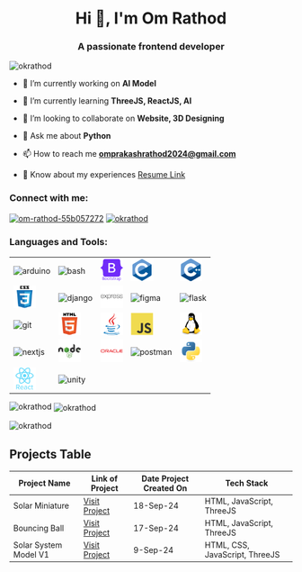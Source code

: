<h1 align="center">Hi 👋, I'm Om Rathod</h1>
<h3 align="center">A passionate frontend developer</h3>

<p align="left"> <img src="https://komarev.com/ghpvc/?username=okrathod&label=Profile%20views&color=0e75b6&style=flat" alt="okrathod" /> </p>

- 🔭 I’m currently working on **AI Model**

- 🌱 I’m currently learning **ThreeJS, ReactJS, AI**

- 👯 I’m looking to collaborate on **Website, 3D Designing**

- 💬 Ask me about **Python**

- 📫 How to reach me **omprakashrathod2024@gmail.com**

- 📄 Know about my experiences [Resume Link](https://drive.google.com/file/d/19iq3pB_0mn_6HK8Fh5yrRJ-5HWCKiMIr/view?usp=drive_link)

<h3 align="left">Connect with me:</h3>
<p align="left">
<a href="https://linkedin.com/in/om-rathod-55b057272" target="blank"><img align="center" src="https://raw.githubusercontent.com/rahuldkjain/github-profile-readme-generator/master/src/images/icons/Social/linked-in-alt.svg" alt="om-rathod-55b057272" height="30" width="40" /></a>
<a href="https://www.leetcode.com/okrathod" target="blank"><img align="center" src="https://raw.githubusercontent.com/rahuldkjain/github-profile-readme-generator/master/src/images/icons/Social/leet-code.svg" alt="okrathod" height="30" width="40" /></a>
</p>

<h3 align="left">Languages and Tools:</h3>
<table>
  <tr>
    <td><img src="https://cdn.worldvectorlogo.com/logos/arduino-1.svg" alt="arduino" width="40" height="40"/></td>
    <td><img src="https://www.vectorlogo.zone/logos/gnu_bash/gnu_bash-icon.svg" alt="bash" width="40" height="40"/></td>
    <td><img src="https://raw.githubusercontent.com/devicons/devicon/master/icons/bootstrap/bootstrap-plain-wordmark.svg" alt="bootstrap" width="40" height="40"/></td>
    <td><img src="https://raw.githubusercontent.com/devicons/devicon/master/icons/c/c-original.svg" alt="c" width="40" height="40"/></td>
    <td><img src="https://raw.githubusercontent.com/devicons/devicon/master/icons/cplusplus/cplusplus-original.svg" alt="cplusplus" width="40" height="40"/></td>
  </tr>
  <tr>
    <td><img src="https://raw.githubusercontent.com/devicons/devicon/master/icons/css3/css3-original-wordmark.svg" alt="css3" width="40" height="40"/></td>
    <td><img src="https://cdn.worldvectorlogo.com/logos/django.svg" alt="django" width="40" height="40"/></td>
    <td><img src="https://raw.githubusercontent.com/devicons/devicon/master/icons/express/express-original-wordmark.svg" alt="express" width="40" height="40"/></td>
    <td><img src="https://www.vectorlogo.zone/logos/figma/figma-icon.svg" alt="figma" width="40" height="40"/></td>
    <td><img src="https://www.vectorlogo.zone/logos/pocoo_flask/pocoo_flask-icon.svg" alt="flask" width="40" height="40"/></td>
  </tr>
  <tr>
    <td><img src="https://www.vectorlogo.zone/logos/git-scm/git-scm-icon.svg" alt="git" width="40" height="40"/></td>
    <td><img src="https://raw.githubusercontent.com/devicons/devicon/master/icons/html5/html5-original-wordmark.svg" alt="html5" width="40" height="40"/></td>
    <td><img src="https://raw.githubusercontent.com/devicons/devicon/master/icons/java/java-original.svg" alt="java" width="40" height="40"/></td>
    <td><img src="https://raw.githubusercontent.com/devicons/devicon/master/icons/javascript/javascript-original.svg" alt="javascript" width="40" height="40"/></td>
    <td><img src="https://raw.githubusercontent.com/devicons/devicon/master/icons/linux/linux-original.svg" alt="linux" width="40" height="40"/></td>
  </tr>
  <tr>
    <td><img src="https://cdn.worldvectorlogo.com/logos/nextjs-2.svg" alt="nextjs" width="40" height="40"/></td>
    <td><img src="https://raw.githubusercontent.com/devicons/devicon/master/icons/nodejs/nodejs-original-wordmark.svg" alt="nodejs" width="40" height="40"/></td>
    <td><img src="https://raw.githubusercontent.com/devicons/devicon/master/icons/oracle/oracle-original.svg" alt="oracle" width="40" height="40"/></td>
    <td><img src="https://www.vectorlogo.zone/logos/getpostman/getpostman-icon.svg" alt="postman" width="40" height="40"/></td>
    <td><img src="https://raw.githubusercontent.com/devicons/devicon/master/icons/python/python-original.svg" alt="python" width="40" height="40"/></td>
  </tr>
  <tr>
    <td><img src="https://raw.githubusercontent.com/devicons/devicon/master/icons/react/react-original-wordmark.svg" alt="react" width="40" height="40"/></td>
    <td><img src="https://www.vectorlogo.zone/logos/unity3d/unity3d-icon.svg" alt="unity" width="40" height="40"/></td>
  </tr>
</table>


<p><img align="left" src="https://github-readme-stats.vercel.app/api/top-langs?username=okrathod&show_icons=true&locale=en&layout=compact" alt="okrathod" /></p>

<p>&nbsp;<img align="center" src="https://github-readme-stats.vercel.app/api?username=okrathod&show_icons=true&locale=en" alt="okrathod" /></p>

<p><img align="center" src="https://github-readme-streak-stats.herokuapp.com/?user=okrathod&" alt="okrathod" /></p>

<!DOCTYPE html>
<html lang="en">
<head>
    <meta charset="UTF-8">
    <meta name="viewport" content="width=device-width, initial-scale=1.0">
</head>
<body>

<h2>Projects Table</h2>

<table>
      <thead>
            <tr>
                <th>Project Name</th>
                <th>Link of Project</th>
                <th>Date Project Created On</th>
                <th>Tech Stack</th>
            </tr>
      </thead>
      <tbody>            
            <tr>
                <td>Solar Miniature</td>
                <td><a href="https://solar-miniature.vercel.app">Visit Project</a></td>
                <td>18-Sep-24</td>
                <td>HTML, JavaScript, ThreeJS</td>
            </tr>
            <tr>
                <td>Bouncing Ball</td>
                <td><a href="https://bounce-ball-tan.vercel.app">Visit Project</a></td>
                <td>17-Sep-24</td>
                <td>HTML, JavaScript, ThreeJS</td>
            </tr>
            <tr>
                <td>Solar System Model V1</td>
                <td><a href="https://solar-system-v1-ten.vercel.app">Visit Project</a></td>
                <td>9-Sep-24</td>
                <td>HTML, CSS, JavaScript, ThreeJS</td>
            </tr>
        </tbody>
    </table>

</body>
</html>



